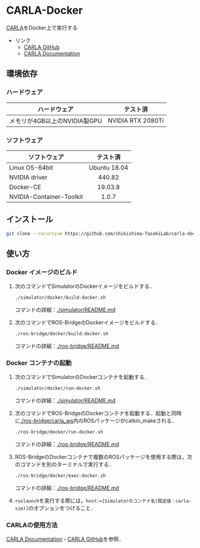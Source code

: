 # CARLA-Docker

[CARLA](http://carla.org/)をDocker上で実行する
- リンク
    - [CARLA GitHub](https://github.com/carla-simulator)
    - [CARLA Documentation](https://carla.readthedocs.io/en/latest/)

## 環境依存

### ハードウェア
|ハードウェア                |テスト済         |
|----------------------------|:---------------:|
|メモリが4GB以上のNVIDIA製GPU|NVIDIA RTX 2080Ti|

### ソフトウェア
|ソフトウェア            |テスト済    |
|------------------------|:----------:|
|Linux OS-64bit          |Ubuntu 18.04|
|NVIDIA driver           |440.82      |
|Docker-CE               |19.03.8     |
|NVIDIA-Container-Toolkit|1.0.7       |
 

## インストール
```bash
git clone --recursive https://github.com/shikishima-TasakiLab/carla-docker.git
```

## 使い方

### Docker イメージのビルド
1. 次のコマンドでSimulatorのDockerイメージをビルドする．
    ```bash
    ./simulator/docker/build-docker.sh
    ```
    コマンドの詳細：[./simulator/README.md](https://github.com/shikishima-TasakiLab/carla-docker/blob/master/simulator/README.md)

2. 次のコマンドでROS-BridgeのDockerイメージをビルドする．
    ```bash
    ./ros-bridge/docker/build-docker.sh
    ```
    コマンドの詳細：[./ros-bridge/README.md](https://github.com/shikishima-TasakiLab/carla-docker/blob/master/ros-bridge/README.md)

### Docker コンテナの起動
1. 次のコマンドでSimulatorのDockerコンテナを起動する．
    ```bash
    ./simulator/docker/run-docker.sh
    ```
    コマンドの詳細：[./simulator/README.md](https://github.com/shikishima-TasakiLab/carla-docker/blob/master/simulator/README.md)

2. 次のコマンドでROS-BridgeのDockerコンテナを起動する．起動と同時に[./ros-bridge/carla_ws](https://github.com/shikishima-TasakiLab/carla-docker/tree/master/ros-bridge/carla_ws)内のROSパッケージがcatkin_makeされる．
    ```bash
    ./ros-bridge/docker/run-docker.sh
    ```
    コマンドの詳細：[./ros-bridge/README.md](https://github.com/shikishima-TasakiLab/carla-docker/blob/master/simulator/README.md)

3. ROS-BridgeのDockerコンテナで複数のROSパッケージを使用する際は，次のコマンドを別のターミナルで実行する．
    ```bash
    ./ros-bridge/docker/exec-docker.sh
    ```
    コマンドの詳細：[./ros-bridge/README.md](https://github.com/shikishima-TasakiLab/carla-docker/blob/master/simulator/README.md)

4. `roslaunch`を実行する際には，`host:=[Simulatorのコンテナ名(既定値：carla-sim)]`のオプションをつけること．

### CARLAの使用方法
[CARLA Documentation](https://carla.readthedocs.io/en/latest/)・[CARLA GitHub](https://github.com/carla-simulator)を参照．
